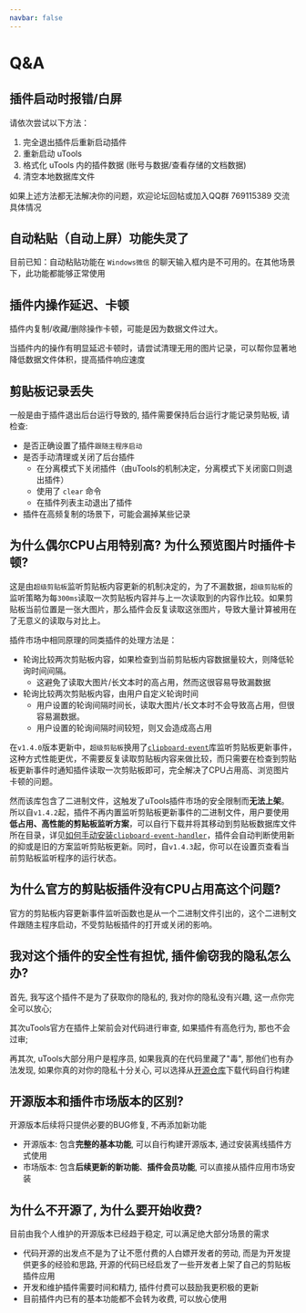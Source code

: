 ```yaml
---
navbar: false
---
```


# Q&A

## 插件启动时报错/白屏

请依次尝试以下方法：

1. 完全退出插件后重新启动插件
2. 重新启动 uTools
3. 格式化 uTools 内的插件数据 (账号与数据/查看存储的文档数据)
4. 清空本地数据库文件

如果上述方法都无法解决你的问题，欢迎论坛回帖或加入QQ群 769115389 交流具体情况

## 自动粘贴（自动上屏）功能失灵了

目前已知：自动粘贴功能在 `Windows微信` 的聊天输入框内是不可用的。在其他场景下，此功能都能够正常使用

## 插件内操作延迟、卡顿

插件内复制/收藏/删除操作卡顿，可能是因为数据文件过大。

当插件内的操作有明显延迟卡顿时，请尝试清理无用的图片记录，可以帮你显著地降低数据文件体积，提高插件响应速度

## 剪贴板记录丢失

一般是由于插件退出后台运行导致的, 插件需要保持后台运行才能记录剪贴板, 请检查:
- 是否正确设置了插件`跟随主程序启动`
- 是否手动清理或关闭了后台插件
  - 在分离模式下关闭插件（由uTools的机制决定，分离模式下关闭窗口则退出插件）
  - 使用了 `clear` 命令
  - 在插件列表主动退出了插件
- 插件在高频复制的场景下，可能会漏掉某些记录

## 为什么偶尔CPU占用特别高? 为什么预览图片时插件卡顿?

这是由`超级剪贴板`监听剪贴板内容更新的机制决定的，为了不漏数据，`超级剪贴板`的监听策略为每`300ms`读取一次剪贴板内容并与上一次读取到的内容作比较。如果剪贴板当前位置是一张大图片，那么插件会反复读取这张图片，导致大量计算被用在了无意义的读取与对比上。

插件市场中相同原理的同类插件的处理方法是：

- 轮询比较两次剪贴板内容，如果检查到当前剪贴板内容数据量较大，则降低轮询时间间隔。
  - 这避免了读取大图片/长文本时的高占用，然而这很容易导致漏数据
- 轮询比较两次剪贴板内容，由用户自定义轮询时间
  - 用户设置的轮询间隔时间长，读取大图片/长文本时不会导致高占用，但很容易漏数据。
  - 用户设置的轮询间隔时间较短，则又会造成高占用

在`v1.4.0`版本更新中，`超级剪贴板`换用了[`clipboard-event`](https://github.com/sudhakar3697/node-clipboard-event)库监听剪贴板更新事件，这种方式性能更优，不需要反复读取剪贴板内容来做比较，而只需要在检查到剪贴板更新事件时通知插件读取一次剪贴板即可，完全解决了CPU占用高、浏览图片卡顿的问题。

然而该库包含了二进制文件，这触发了uTools插件市场的安全限制而**无法上架**。所以自`v1.4.2`起，插件不再内置监听剪贴板更新事件的二进制文件，用户要使用**低占用、高性能的剪贴板监听方案**，可以自行下载并将其移动到剪贴板数据库文件所在目录，详见[如何手动安装`clipboard-event-handler`](../guide/)，插件会自动判断使用新的抑或是旧的方案监听剪贴板更新。同时，自`v1.4.3`起，你可以在设置页查看当前剪贴板监听程序的运行状态。

## 为什么官方的剪贴板插件没有CPU占用高这个问题?

官方的剪贴板内容更新事件监听函数也是从一个二进制文件引出的，这个二进制文件跟随主程序启动，不受剪贴板插件的打开或关闭的影响。

## 我对这个插件的安全性有担忧, 插件偷窃我的隐私怎么办?

首先, 我写这个插件不是为了获取你的隐私的, 我对你的隐私没有兴趣, 这一点你完全可以放心;

其次uTools官方在插件上架前会对代码进行审查, 如果插件有高危行为, 那也不会过审;

再其次, uTools大部分用户是程序员, 如果我真的在代码里藏了"毒", 那他们也有办法发现, 如果你真的对你的隐私十分关心, 可以选择从[开源仓库](https://githubcom/ZiuChen/ClipboardManager)下载代码自行构建

## 开源版本和插件市场版本的区别?

开源版本后续将只提供必要的BUG修复, 不再添加新功能

- 开源版本: 包含**完整的基本功能**, 可以自行构建开源版本, 通过安装离线插件方式使用
- 市场版本: 包含**后续更新的新功能**、**插件会员功能**, 可以直接从插件应用市场安装

## 为什么不开源了, 为什么要开始收费?

目前由我个人维护的开源版本已经趋于稳定, 可以满足绝大部分场景的需求

- 代码开源的出发点不是为了让不愿付费的人白嫖开发者的劳动, 而是为开发提供更多的经验和思路, 开源的代码已经启发了一些开发者上架了自己的剪贴板插件应用
- 开发和维护插件需要时间和精力, 插件付费可以鼓励我更积极的更新
- 目前插件内已有的基本功能都不会转为收费, 可以放心使用

